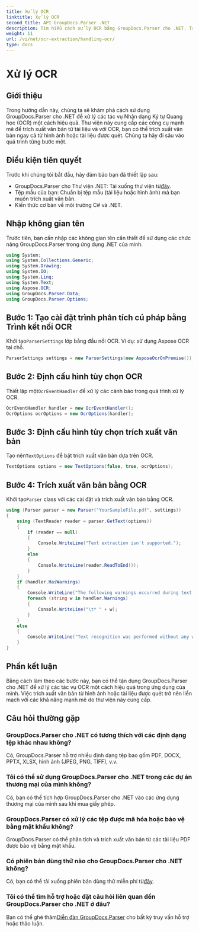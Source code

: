 ```yaml
---
title: Xử lý OCR
linktitle: Xử lý OCR
second_title: API GroupDocs.Parser .NET
description: Tìm hiểu cách xử lý OCR bằng GroupDocs.Parser cho .NET. Trích xuất văn bản từ hình ảnh và tài liệu được quét một cách hiệu quả.
weight: 11
url: /vi/net/ocr-extraction/handling-ocr/
type: docs
---
```

# Xử lý OCR

## Giới thiệu
Trong hướng dẫn này, chúng ta sẽ khám phá cách sử dụng GroupDocs.Parser cho .NET để xử lý các tác vụ Nhận dạng Ký tự Quang học (OCR) một cách hiệu quả. Thư viện này cung cấp các công cụ mạnh mẽ để trích xuất văn bản từ tài liệu và với OCR, bạn có thể trích xuất văn bản ngay cả từ hình ảnh hoặc tài liệu được quét. Chúng ta hãy đi sâu vào quá trình từng bước một.
## Điều kiện tiên quyết
Trước khi chúng tôi bắt đầu, hãy đảm bảo bạn đã thiết lập sau:
- GroupDocs.Parser cho Thư viện .NET: Tải xuống thư viện từ[đây](https://releases.groupdocs.com/parser/net/).
- Tệp mẫu của bạn: Chuẩn bị tệp mẫu (tài liệu hoặc hình ảnh) mà bạn muốn trích xuất văn bản.
- Kiến thức cơ bản về môi trường C# và .NET.

## Nhập không gian tên
Trước tiên, bạn cần nhập các không gian tên cần thiết để sử dụng các chức năng GroupDocs.Parser trong ứng dụng .NET của mình.
```csharp
using System;
using System.Collections.Generic;
using System.Drawing;
using System.IO;
using System.Linq;
using System.Text;
using Aspose.OCR;
using GroupDocs.Parser.Data;
using GroupDocs.Parser.Options;
```
## Bước 1: Tạo cài đặt trình phân tích cú pháp bằng Trình kết nối OCR
 Khởi tạo`ParserSettings` lớp bằng đầu nối OCR. Ví dụ: sử dụng Aspose OCR tại chỗ.
```csharp
ParserSettings settings = new ParserSettings(new AsposeOcrOnPremise());
```
## Bước 2: Định cấu hình tùy chọn OCR
 Thiết lập một`OcrEventHandler` để xử lý các cảnh báo trong quá trình xử lý OCR.
```csharp
OcrEventHandler handler = new OcrEventHandler();
OcrOptions ocrOptions = new OcrOptions(handler);
```
## Bước 3: Định cấu hình tùy chọn trích xuất văn bản
 Tạo nên`TextOptions` để bật trích xuất văn bản dựa trên OCR.
```csharp
TextOptions options = new TextOptions(false, true, ocrOptions);
```
## Bước 4: Trích xuất văn bản bằng OCR
 Khởi tạo`Parser` class với các cài đặt và trích xuất văn bản bằng OCR.
```csharp
using (Parser parser = new Parser("YourSampleFile.pdf", settings))
{
    using (TextReader reader = parser.GetText(options))
    {
        if (reader == null)
        {
            Console.WriteLine("Text extraction isn't supported.");
        }
        else
        {
            Console.WriteLine(reader.ReadToEnd());
        }
    }
    if (handler.HasWarnings)
    {
        Console.WriteLine("The following warnings occurred during text recognition:");
        foreach (string w in handler.Warnings)
        {
            Console.WriteLine("\t* " + w);
        }
    }
    else
    {
        Console.WriteLine("Text recognition was performed without any warnings.");
    }
}
```

## Phần kết luận
Bằng cách làm theo các bước này, bạn có thể tận dụng GroupDocs.Parser cho .NET để xử lý các tác vụ OCR một cách hiệu quả trong ứng dụng của mình. Việc trích xuất văn bản từ hình ảnh hoặc tài liệu được quét trở nên liền mạch với các khả năng mạnh mẽ do thư viện này cung cấp.

## Câu hỏi thường gặp
### GroupDocs.Parser cho .NET có tương thích với các định dạng tệp khác nhau không?
Có, GroupDocs.Parser hỗ trợ nhiều định dạng tệp bao gồm PDF, DOCX, PPTX, XLSX, hình ảnh (JPEG, PNG, TIFF), v.v.
### Tôi có thể sử dụng GroupDocs.Parser cho .NET trong các dự án thương mại của mình không?
Có, bạn có thể tích hợp GroupDocs.Parser cho .NET vào các ứng dụng thương mại của mình sau khi mua giấy phép.
### GroupDocs.Parser có xử lý các tệp được mã hóa hoặc bảo vệ bằng mật khẩu không?
GroupDocs.Parser có thể phân tích và trích xuất văn bản từ các tài liệu PDF được bảo vệ bằng mật khẩu.
### Có phiên bản dùng thử nào cho GroupDocs.Parser cho .NET không?
 Có, bạn có thể tải xuống phiên bản dùng thử miễn phí từ[đây](https://releases.groupdocs.com/).
### Tôi có thể tìm hỗ trợ hoặc đặt câu hỏi liên quan đến GroupDocs.Parser cho .NET ở đâu?
 Bạn có thể ghé thăm[Diễn đàn GroupDocs.Parser](https://forum.groupdocs.com/c/parser/17) cho bất kỳ truy vấn hỗ trợ hoặc thảo luận.